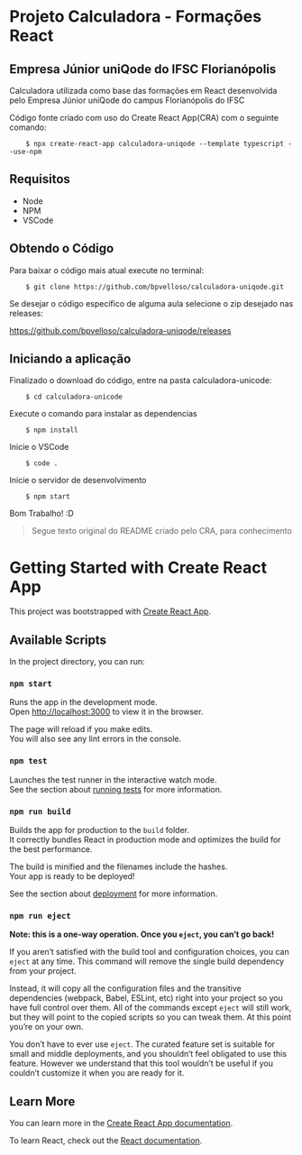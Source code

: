 # Projeto Calculadora - Formações React 
## Empresa Júnior uniQode do IFSC Florianópolis

Calculadora utilizada como base das formações em React desenvolvida pelo Empresa Júnior 
uniQode do campus Florianópolis do IFSC 

Código fonte criado com uso do Create React App(CRA) com o seguinte comando:

```
    $ npx create-react-app calculadora-uniqode --template typescript --use-npm
```
## Requisitos

* Node
* NPM
* VSCode

## Obtendo o Código

Para baixar o código mais atual execute no terminal:

```
    $ git clone https://github.com/bpvelloso/calculadora-uniqode.git
```

Se desejar o código específico de alguma aula selecione o zip desejado nas releases:

https://github.com/bpvelloso/calculadora-uniqode/releases

## Iniciando a aplicação

Finalizado o download do código, entre na pasta calculadora-unicode:

```
    $ cd calculadora-unicode
```

Execute o comando para instalar as dependencias

```
    $ npm install
```

Inicie o VSCode

```
    $ code .
```

Inicie o servidor de desenvolvimento

```
    $ npm start
```

Bom Trabalho! :D


> Segue texto original do README criado pelo CRA, para conhecimento


# Getting Started with Create React App

This project was bootstrapped with [Create React App](https://github.com/facebook/create-react-app).

## Available Scripts

In the project directory, you can run:

### `npm start`

Runs the app in the development mode.\
Open [http://localhost:3000](http://localhost:3000) to view it in the browser.

The page will reload if you make edits.\
You will also see any lint errors in the console.

### `npm test`

Launches the test runner in the interactive watch mode.\
See the section about [running tests](https://facebook.github.io/create-react-app/docs/running-tests) for more information.

### `npm run build`

Builds the app for production to the `build` folder.\
It correctly bundles React in production mode and optimizes the build for the best performance.

The build is minified and the filenames include the hashes.\
Your app is ready to be deployed!

See the section about [deployment](https://facebook.github.io/create-react-app/docs/deployment) for more information.

### `npm run eject`

**Note: this is a one-way operation. Once you `eject`, you can’t go back!**

If you aren’t satisfied with the build tool and configuration choices, you can `eject` at any time. This command will remove the single build dependency from your project.

Instead, it will copy all the configuration files and the transitive dependencies (webpack, Babel, ESLint, etc) right into your project so you have full control over them. All of the commands except `eject` will still work, but they will point to the copied scripts so you can tweak them. At this point you’re on your own.

You don’t have to ever use `eject`. The curated feature set is suitable for small and middle deployments, and you shouldn’t feel obligated to use this feature. However we understand that this tool wouldn’t be useful if you couldn’t customize it when you are ready for it.

## Learn More

You can learn more in the [Create React App documentation](https://facebook.github.io/create-react-app/docs/getting-started).

To learn React, check out the [React documentation](https://reactjs.org/).
